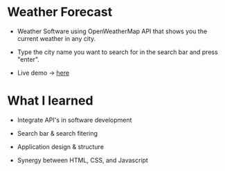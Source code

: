 # Weather Forecast
- Weather Software using OpenWeatherMap API that shows you the current weather in any city.

- Type the city name you want to search for in the search bar and press "enter".

- Live demo -> [here](https://roymero.github.io/Weather-Forecast/) 



# What I learned
- Integrate API's in software development

- Search bar & search fitering

- Application design & structure

- Synergy between HTML, CSS, and Javascript

